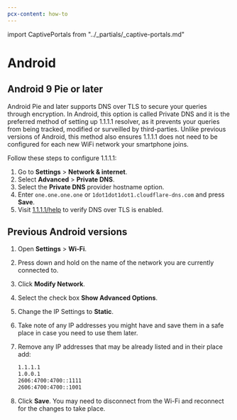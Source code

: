 ```yaml
---
pcx-content: how-to
---
```


import CaptivePortals from "../_partials/_captive-portals.md"

# Android

## Android 9 Pie or later

Android Pie and later supports DNS over TLS to secure your queries through encryption. In Android, this option is called Private DNS and it is the preferred method of setting up 1.1.1.1 resolver, as it prevents your queries from being tracked, modified or surveilled by third-parties. Unlike previous versions of Android, this method also ensures 1.1.1.1 does not need to be configured for each new WiFi network your smartphone joins.

Follow these steps to configure 1.1.1.1:

1. Go to **Settings** > **Network & internet**.
1. Select **Advanced** > **Private DNS**.
1. Select the **Private DNS** provider hostname option.
1. Enter `one.one.one.one` or `1dot1dot1dot1.cloudflare-dns.com` and press **Save**.
1. Visit [1.1.1.1/help](https://1.1.1.1/help) to verify DNS over TLS is enabled.

## Previous Android versions

1. Open **Settings** > **Wi-Fi**.
1. Press down and hold on the name of the network you are currently connected to.
1. Click **Modify Network**.
1. Select the check box **Show Advanced Options**.
1. Change the IP Settings to **Static**.
1. Take note of any IP addresses you might have and save them in a safe place in case you need to use them later.
1. Remove any IP addresses that may be already listed and in their place add:

    ```txt
    1.1.1.1
    1.0.0.1
    2606:4700:4700::1111
    2606:4700:4700::1001
    ```

1. Click **Save**. You may need to disconnect from the Wi-Fi and reconnect for the changes to take place.

<CaptivePortals/>

